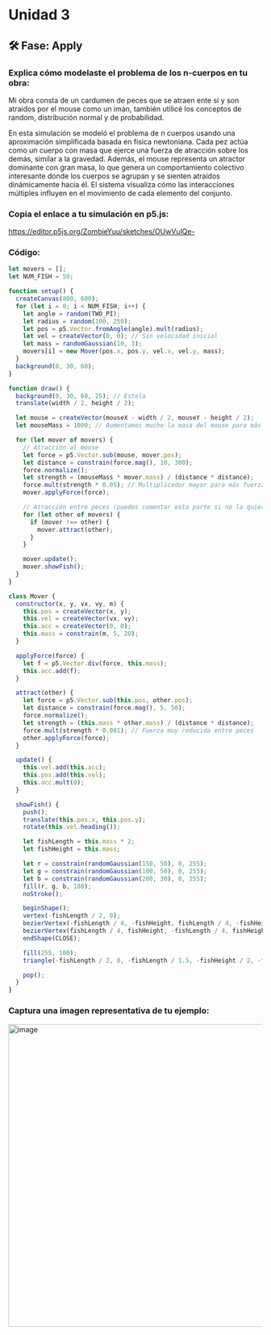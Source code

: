# Unidad 3


## 🛠 Fase: Apply

### Explica cómo modelaste el problema de los n-cuerpos en tu obra:

Mi obra consta de un cardumen de peces que se atraen ente  sí y son atraídos por el mouse como un imán, también utilicé los conceptos de random, distribución normal y de probabilidad.

En esta simulación se modeló el problema de n cuerpos usando una aproximación simplificada basada en física newtoniana. Cada pez actúa como un cuerpo con masa que ejerce una fuerza de atracción sobre los demás, similar a la gravedad. Además, el mouse representa un atractor dominante con gran masa, lo que genera un comportamiento colectivo interesante donde los cuerpos se agrupan y se sienten atraídos dinámicamente hacia él. El sistema visualiza cómo las interacciones múltiples influyen en el movimiento de cada elemento del conjunto.

### Copia el enlace a tu simulación en p5.js:
https://editor.p5js.org/ZombieYuu/sketches/OUwVulQe-

### Código:

``` javascript
let movers = [];
let NUM_FISH = 50;

function setup() {
  createCanvas(800, 600);
  for (let i = 0; i < NUM_FISH; i++) {
    let angle = random(TWO_PI);
    let radius = random(100, 250);
    let pos = p5.Vector.fromAngle(angle).mult(radius);
    let vel = createVector(0, 0); // Sin velocidad inicial
    let mass = randomGaussian(10, 3);
    movers[i] = new Mover(pos.x, pos.y, vel.x, vel.y, mass);
  }
  background(0, 30, 60);
}

function draw() {
  background(0, 30, 60, 25); // Estela
  translate(width / 2, height / 2);

  let mouse = createVector(mouseX - width / 2, mouseY - height / 2);
  let mouseMass = 1000; // Aumentamos mucho la masa del mouse para más atracción

  for (let mover of movers) {
    // Atracción al mouse
    let force = p5.Vector.sub(mouse, mover.pos);
    let distance = constrain(force.mag(), 10, 300);
    force.normalize();
    let strength = (mouseMass * mover.mass) / (distance * distance);
    force.mult(strength * 0.05); // Multiplicador mayor para más fuerza
    mover.applyForce(force);

    // Atracción entre peces (puedes comentar esta parte si no la quieres)
    for (let other of movers) {
      if (mover !== other) {
        mover.attract(other);
      }
    }

    mover.update();
    mover.showFish();
  }
}

class Mover {
  constructor(x, y, vx, vy, m) {
    this.pos = createVector(x, y);
    this.vel = createVector(vx, vy);
    this.acc = createVector(0, 0);
    this.mass = constrain(m, 5, 20);
  }

  applyForce(force) {
    let f = p5.Vector.div(force, this.mass);
    this.acc.add(f);
  }

  attract(other) {
    let force = p5.Vector.sub(this.pos, other.pos);
    let distance = constrain(force.mag(), 5, 50);
    force.normalize();
    let strength = (this.mass * other.mass) / (distance * distance);
    force.mult(strength * 0.001); // Fuerza muy reducida entre peces
    other.applyForce(force);
  }

  update() {
    this.vel.add(this.acc);
    this.pos.add(this.vel);
    this.acc.mult(0);
  }

  showFish() {
    push();
    translate(this.pos.x, this.pos.y);
    rotate(this.vel.heading());

    let fishLength = this.mass * 2;
    let fishHeight = this.mass;

    let r = constrain(randomGaussian(150, 50), 0, 255);
    let g = constrain(randomGaussian(100, 50), 0, 255);
    let b = constrain(randomGaussian(200, 30), 0, 255);
    fill(r, g, b, 180);
    noStroke();

    beginShape();
    vertex(-fishLength / 2, 0);
    bezierVertex(-fishLength / 4, -fishHeight, fishLength / 4, -fishHeight, fishLength / 2, 0);
    bezierVertex(fishLength / 4, fishHeight, -fishLength / 4, fishHeight, -fishLength / 2, 0);
    endShape(CLOSE);

    fill(255, 100);
    triangle(-fishLength / 2, 0, -fishLength / 1.5, -fishHeight / 2, -fishLength / 1.5, fishHeight / 2);

    pop();
  }
}
```

### Captura una imagen representativa de tu ejemplo:

<img width="800" height="600" alt="image" src="https://github.com/user-attachments/assets/8532666e-c920-449e-8c33-79887adc2c21" />
